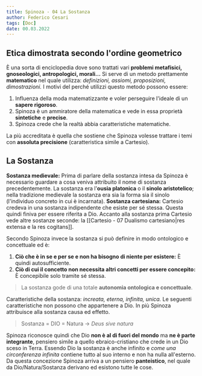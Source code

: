 ```yaml
---
title: Spinoza - 04 La Sostanza
author: Federico Cesari
tags: [Doc]
date: 00.03.2022
---
```


## Etica dimostrata secondo l'ordine geometrico
È una sorta di enciclopedia dove sono trattati vari **problemi metafisici, gnoseologici, antropologici, morali...**
Si serve di un metodo prettamente **matematico** nel quale utilizza: *definizioni, assiomi, proposizioni, dimostrazioni.* I motivi del perché utilizzi questo metodo possono essere:
1. Influenza della moda matematizzante e voler perseguire l'ideale di un **sapere rigoroso**.
2. Spinoza è un ammiratore della matematica e vede in essa proprietà **sintetiche** e **precise**.
3. Spinoza crede che la realtà abbia caratteristiche matematiche.

La più accreditata è quella che sostiene che Spinoza volesse trattare i temi con **assoluta precisione** (caratteristica simile a Cartesio).

## La Sostanza
**Sostanza medievale:** Prima di parlare della sostanza intesa da Spinoza è necessario guardare a cosa veniva attribuito il nome di sostanza precedentemente. La sostanza era l'**ousia platonica** o il **sinolo aristotelico**; nella tradizione medievale la sostanza era sia la forma sia il sinolo (l'individuo concreto in cui è incarnata). 
**Sostanza cartesiana:** Cartesio credeva in una sostanza indipendente che esiste per sé stessa. Questa quindi finiva per essere riferita a Dio. Accanto alla sostanza prima Cartesio vede altre sostanze seconde: la [[Cartesio - 07 Dualismo cartesiano|res extensa e la res cogitans]].

Secondo Spinoza invece la sostanza si può definire in modo ontologico e concettuale ed è: 
1. **Ciò che è in se e per se e non ha bisogno di niente per esistere:** È quindi autosufficiente.
2. **Ciò di cui il concetto non necessita altri concetti per essere concepito:** È concepibile solo tramite sé stessa.

>La sostanza gode di una totale **autonomia ontologica e concettuale**.

Caratteristiche della sostanza: *increata, eterna, infinita, unica.* Le seguenti caratteristiche non possono che appartenere a Dio. In più Spinoza attribuisce alla sostanza causa ed effetto.

> Sostanza = DIO = Natura     ->     *Deus sive natura*


Spinoza riconosce quindi che Dio **non è al di fuori del mondo** ma **ne è parte integrante**, pensiero simile a quello ebraico-cristiano che crede in un Dio sceso in Terra. Essendo Dio la sostanza è anche infinito e *come una circonferenza infinita* contiene tutto al suo interno e non ha nulla all'esterno. Da questa concezione Spinoza arriva a un pensiero **panteistico**, nel quale da Dio/Natura/Sostanza derivano ed esistono tutte le cose.